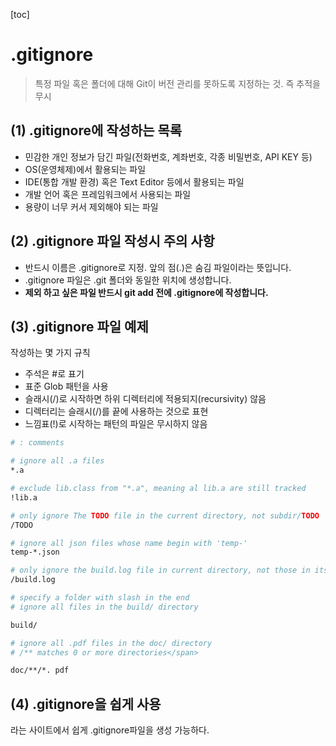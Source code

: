[toc]
# .gitignore

> 특정 파일 혹은 폴더에 대해 Git이 버전 관리를 못하도록 지정하는 것. 즉 추적을 무시

## (1) .gitignore에 작성하는 목록

* 민감한 개인 정보가 담긴 파일(전화번호, 계좌번호, 각종 비밀번호, API KEY 등)
* OS(운영체제)에서 활용되는 파일
* IDE(통합 개발 환경) 혹은 Text Editor 등에서 활용되는 파일
* 개발 언어 혹은 프레임워크에서 사용되는 파일
*  용량이 너무 커서 제외해야 되는 파일

## (2) .gitignore 파일 작성시 주의 사항

* 반드시 이름은 .gitignore로 지정. 앞의 점(.)은 숨김 파일이라는 뜻입니다.
* .gitignore 파일은 .git 폴더와 동일한 위치에 생성합니다.
* **제외 하고 싶은 파일 반드시 git add 전에 .gitignore에 작성합니다.**



## (3) .gitignore 파일 예제

작성하는 몇 가지 규칙

- 주석은 #로 표기
- 표준 Glob 패턴을 사용
- 슬래시(/)로 시작하면 하위 디렉터리에 적용되지(recursivity) 않음
- 디렉터리는 슬래시(/)를 끝에 사용하는 것으로 표현
- 느낌표(!)로 시작하는 패턴의 파일은 무시하지 않음

```bash
# : comments

# ignore all .a files
*.a

# exclude lib.class from "*.a", meaning al lib.a are still tracked
!lib.a

# only ignore The TODO file in the current directory, not subdir/TODO
/TODO

# ignore all json files whose name begin with 'temp-'
temp-*.json

# only ignore the build.log file in current directory, not those in its subdirectories
/build.log

# specify a folder with slash in the end
# ignore all files in the build/ directory

build/

# ignore all .pdf files in the doc/ directory
# /** matches 0 or more directories</span>

doc/**/*. pdf

```



## (4) .gitignore을 쉽게 사용

[gitignore.io]: https://www.toptal.com/developers/gitignore

라는 사이트에서 쉽게 .gitignore파일을 생성 가능하다.

